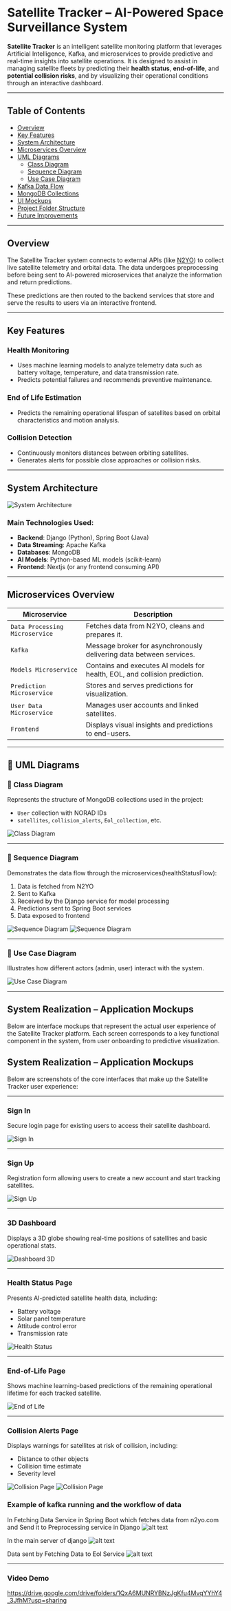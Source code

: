 # Satellite Tracker – AI-Powered Space Surveillance System

**Satellite Tracker** is an intelligent satellite monitoring platform that leverages Artificial Intelligence, Kafka, and microservices to provide predictive and real-time insights into satellite operations. It is designed to assist in managing satellite fleets by predicting their **health status**, **end-of-life**, and **potential collision risks**, and by visualizing their operational conditions through an interactive dashboard.

---

## Table of Contents

- [Overview](#overview)
- [Key Features](#key-features)
- [System Architecture](#system-architecture)
- [Microservices Overview](#microservices-overview)
- [UML Diagrams](#uml-diagrams)
  - [Class Diagram](#class-diagram)
  - [Sequence Diagram](#sequence-diagram)
  - [Use Case Diagram](#use-case-diagram)
- [Kafka Data Flow](#kafka-data-flow)
- [MongoDB Collections](#mongodb-collections)
- [UI Mockups](#ui-mockups)
- [Project Folder Structure](#project-folder-structure)
- [Future Improvements](#future-improvements)

---

## Overview

The Satellite Tracker system connects to external APIs (like [N2YO](https://www.n2yo.com)) to collect live satellite telemetry and orbital data. The data undergoes preprocessing before being sent to AI-powered microservices that analyze the information and return predictions.

These predictions are then routed to the backend services that store and serve the results to users via an interactive frontend.

---

## Key Features

### Health Monitoring
- Uses machine learning models to analyze telemetry data such as battery voltage, temperature, and data transmission rate.
- Predicts potential failures and recommends preventive maintenance.

### End of Life Estimation
- Predicts the remaining operational lifespan of satellites based on orbital characteristics and motion analysis.

### Collision Detection
- Continuously monitors distances between orbiting satellites.
- Generates alerts for possible close approaches or collision risks.

---

## System Architecture

![System Architecture](./Architecture/system-architecture.png)

### Main Technologies Used:
- **Backend**: Django (Python), Spring Boot (Java)
- **Data Streaming**: Apache Kafka
- **Databases**: MongoDB
- **AI Models**: Python-based ML models (scikit-learn)
- **Frontend**: Nextjs (or any frontend consuming API)


---

## Microservices Overview

| Microservice | Description |
|--------------|-------------|
| `Data Processing Microservice` | Fetches data from N2YO, cleans and prepares it. |
| `Kafka` | Message broker for asynchronously delivering data between services. |
| `Models Microservice` | Contains and executes AI models for health, EOL, and collision prediction. |
| `Prediction Microservice` | Stores and serves predictions for visualization. |
| `User Data Microservice` | Manages user accounts and linked satellites. |
| `Frontend` | Displays visual insights and predictions to end-users. |


---

## 🧬 UML Diagrams

### 📘 Class Diagram
Represents the structure of MongoDB collections used in the project:
- `User` collection with NORAD IDs
- `satellites`, `collision_alerts`, `Eol_collection`, etc.

![Class Diagram](./DiagrammesUml/class-diagram.png)

---

### 📗 Sequence Diagram

Demonstrates the data flow through the microservices(healthStatusFlow):

1. Data is fetched from N2YO
2. Sent to Kafka
3. Received by the Django service for model processing
4. Predictions sent to Spring Boot services
5. Data exposed to frontend 

![Sequence Diagram](./DiagrammesUml/sequence-diagram1.png)
![Sequence Diagram](./DiagrammesUml/sequence-diagram2.png)

---

### 📙 Use Case Diagram

Illustrates how different actors (admin, user) interact with the system.

![Use Case Diagram](./DiagrammesUml/usecase-diagram.png)

---

## System Realization – Application Mockups

Below are interface mockups that represent the actual user experience of the Satellite Tracker platform. Each screen corresponds to a key functional component in the system, from user onboarding to predictive visualization.

## System Realization – Application Mockups

Below are screenshots of the core interfaces that make up the Satellite Tracker user experience:

---

### Sign In

Secure login page for existing users to access their satellite dashboard.

![Sign In](./screenshots/login.jpg)

---

### Sign Up

Registration form allowing users to create a new account and start tracking satellites.

![Sign Up](./screenshots/signup.jpg)

---

### 3D Dashboard

Displays a 3D globe showing real-time positions of satellites and basic operational stats.

![Dashboard 3D](./screenshots/Dashboard.jpg)

---

### Health Status Page

Presents AI-predicted satellite health data, including:
- Battery voltage
- Solar panel temperature
- Attitude control error
- Transmission rate

![Health Status](./screenshots/healthstatus.png)

---

### End-of-Life Page

Shows machine learning-based predictions of the remaining operational lifetime for each tracked satellite.

![End of Life](./screenshots/endoflife.png)

---

### Collision Alerts Page

Displays warnings for satellites at risk of collision, including:
- Distance to other objects
- Collision time estimate
- Severity level

![Collision Page](./screenshots/Collision.jpg)
![Collision Page](./screenshots/Collision2.jpg)


### Example of kafka running and the workflow of data

In Fetching Data Service in Spring Boot which fetches data from n2yo.com and Send it to Preprocessing service in Django
![alt text](<./screenshots/Capture d’écran (11916).png>)

In the main server of django 
![alt text](<./screenshots/Capture d’écran (11919)-1.png>)

Data sent by Fetching Data to Eol Service
![alt text](<./screenshots/Capture d’écran (11917).png>)


---


### Video Demo
https://drive.google.com/drive/folders/1QxA6MUNRYBNzJgKfu4MvqYYhY4_3JfhM?usp=sharing





